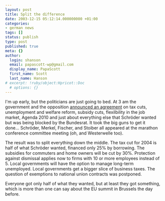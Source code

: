 ```yaml
---
layout: post
title: Split the difference
date: 2003-12-15 05:12:14.000000000 +01:00
categories:
- german news
tags: []
status: publish
type: post
published: true
meta: {}
author:
  login: shanson
  email: papascott-wp@gmail.com
  display_name: PapaScott
  first_name: Scott
  last_name: Hanson
# excerpt: !ruby/object:Hpricot::Doc
  # options: {}
---
```

<p>I'm up early, but the politicians are just going to bed. At 3 am the government and the opposition <a title="NETZEITUNG DEUTSCHLAND: Regierung und Union einigen sich auf Reformkompromiss" href="http://www.netzeitung.de/deutschland/265466.html">announced an agreement</a> on tax cuts, unemployment and welfare reform, subsidy cuts, flexilbility in the job market, Agenda 2010 and just about everything else that Schröder wanted but was being blocked by the Bundesrat. It took the big guns to get it done... Schröder, Merkel, Fischer, and Stoiber all appeared at the marathon conference committee meeting (oh, and Westerwelle too). </p>
<p>The result was to split everything down the middle. The tax cut for 2004 is half of what Schröder wanted, financed only 25% by borrowing. The subsidies for commuters and home owners will be cut by 30%. Protection against dismissal applies now to firms with 10 or more employees instead of 5. Local governments will have the option to manage long-term unemployed. Local governments get a bigger slice of business taxes. The question of exemptions to national union contracts was postponed.</p>
<p>Everyone got only half of what they wanted, but at least they got something, which is more than one can say about the EU summit in Brussels the day before.</p>

